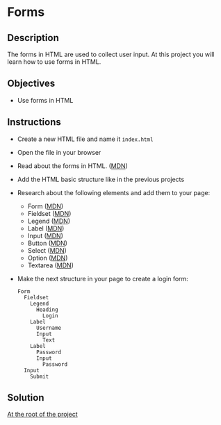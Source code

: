 # Forms

## Description

The forms in HTML are used to collect user input. At this project you will learn how to use forms in HTML.

## Objectives

- Use forms in HTML

## Instructions

- Create a new HTML file and name it `index.html`
- Open the file in your browser
- Read about the forms in HTML. ([MDN](https://developer.mozilla.org/en-US/docs/Web/HTML/Element#forms))
- Add the HTML basic structure like in the previous projects
- Research about the following elements and add them to your page:
  - Form ([MDN](https://developer.mozilla.org/en-US/docs/Web/HTML/Element/form))
  - Fieldset ([MDN](https://developer.mozilla.org/en-US/docs/Web/HTML/Element/fieldset))
  - Legend ([MDN](https://developer.mozilla.org/en-US/docs/Web/HTML/Element/legend))
  - Label ([MDN](https://developer.mozilla.org/en-US/docs/Web/HTML/Element/label))
  - Input ([MDN](https://developer.mozilla.org/en-US/docs/Web/HTML/Element/input))
  - Button ([MDN](https://developer.mozilla.org/en-US/docs/Web/HTML/Element/button))
  - Select ([MDN](https://developer.mozilla.org/en-US/docs/Web/HTML/Element/select))
  - Option ([MDN](https://developer.mozilla.org/en-US/docs/Web/HTML/Element/option))
  - Textarea ([MDN](https://developer.mozilla.org/en-US/docs/Web/HTML/Element/textarea))
- Make the next structure in your page to create a login form:
  
  ```
  Form
    Fieldset
      Legend
        Heading
          Login
      Label
        Username
        Input
          Text
      Label
        Password
        Input
          Password
    Input
      Submit
  ```

## Solution

[At the root of the project](./)
